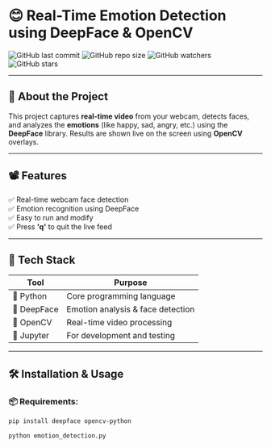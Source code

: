 # 😊 Real-Time Emotion Detection using DeepFace & OpenCV

![GitHub last commit](https://img.shields.io/github/last-commit/HARSHITHA-G-M/Emotion-Detection)
![GitHub repo size](https://img.shields.io/github/repo-size/HARSHITHA-G-M/Emotion-Detection)
![GitHub watchers](https://img.shields.io/github/watchers/HARSHITHA-G-M/Emotion-Detection?style=social)
![GitHub stars](https://img.shields.io/github/stars/HARSHITHA-G-M/Emotion-Detection?style=social)

---

## 📌 About the Project

This project captures **real-time video** from your webcam, detects faces, and analyzes the **emotions** (like happy, sad, angry, etc.) using the **DeepFace** library. Results are shown live on the screen using **OpenCV** overlays.

---

## 📽️ Features

✅ Real-time webcam face detection  
✅ Emotion recognition using DeepFace  
✅ Easy to run and modify  
✅ Press **'q'** to quit the live feed

---

## 🔧 Tech Stack

| Tool        | Purpose                          |
|-------------|----------------------------------|
| 🐍 Python   | Core programming language        |
| 🧠 DeepFace | Emotion analysis & face detection |
| 🎥 OpenCV   | Real-time video processing       |
| 📓 Jupyter  | For development and testing      |

---

## 🛠️ Installation & Usage

### 📦 Requirements:

```bash
pip install deepface opencv-python

python emotion_detection.py
